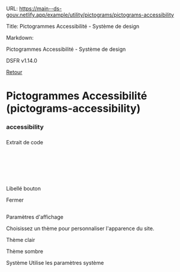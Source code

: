 URL:
https://main--ds-gouv.netlify.app/example/utility/pictograms/pictograms-accessibility

Title:
Pictogrammes Accessibilité - Système de design

Markdown:

Pictogrammes Accessibilité - Système de design


DSFR v1.14.0


[Retour](../)


# Pictogrammes Accessibilité (pictograms-accessibility)


### accessibility


###
Extrait de code


<svg aria-hidden="true" class="fr-artwork" viewBox="0 0 80 80" width="80px" height="80px">
<use class="fr-artwork-decorative" href="../../../../dist/artwork/pictograms/accessibility/accessibility.svg#artwork-decorative"></use>
<use class="fr-artwork-minor" href="../../../../dist/artwork/pictograms/accessibility/accessibility.svg#artwork-minor"></use>
<use class="fr-artwork-major" href="../../../../dist/artwork/pictograms/accessibility/accessibility.svg#artwork-major"></use>
</svg>


Libellé bouton


Fermer


##
Paramètres d'affichage


Choisissez un thème pour personnaliser l'apparence du site.


Thème clair


Thème sombre


Système
Utilise les paramètres système
